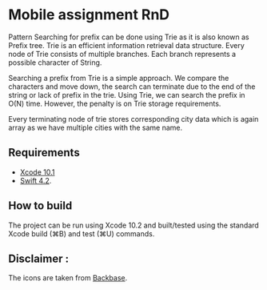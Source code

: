 # Mobile assignment RnD

Pattern Searching for prefix can be done using Trie as it is also known as Prefix tree. Trie is an efficient information retrieval data structure. Every node of Trie consists of multiple branches. Each branch represents a possible character of String. 

Searching a prefix from Trie is a simple approach. We compare the characters and move down, the search can terminate due to the end of the string or lack of prefix in the trie. Using Trie, we can search the prefix in O(N) time. However, the penalty is on Trie storage requirements.

Every terminating node of trie stores corresponding city data which is again array as we have multiple cities with the same name. 

## Requirements

* [Xcode 10.1](https://developer.apple.com/xcode/)
* [Swift 4.2](https://github.com/apple/swift).

## How to build
The project can be run using Xcode 10.2 and built/tested using the standard Xcode build (⌘B) and test (⌘U) commands.

## Disclaimer :
The icons are taken from [Backbase](https://backbase.com/).
